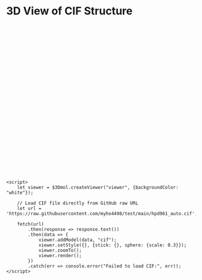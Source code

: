 <!DOCTYPE html>
<html>
<head>
    <title>View CIF File</title>
    <script src="https://3dmol.org/build/3Dmol-min.js"></script>
    <style>
        #viewer {
            width: 600px;
            height: 400px;
            position: relative;
        }
    </style>
</head>
<body>
    <h1>3D View of CIF Structure</h1>
    <div id="viewer"></div>

    <script>
        let viewer = $3Dmol.createViewer("viewer", {backgroundColor: "white"});

        // Load CIF file directly from GitHub raw URL
        let url = 'https://raw.githubusercontent.com/myho4498/test/main/hpd961_auto.cif';

        fetch(url)
            .then(response => response.text())
            .then(data => {
                viewer.addModel(data, "cif");
                viewer.setStyle({}, {stick: {}, sphere: {scale: 0.3}});
                viewer.zoomTo();
                viewer.render();
            })
            .catch(err => console.error("Failed to load CIF:", err));
    </script>
</body>
</html>
